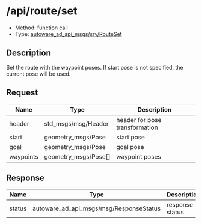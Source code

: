 # /api/route/set

- Method: function call
- Type: [autoware_ad_api_msgs/srv/RouteSet](../../../types/autoware_ad_api_msgs/srv/route_set.md)

## Description

Set the route with the waypoint poses. If start pose is not specified, the current pose will be used.

## Request

| Name      | Type                 | Description                    |
| --------- | -------------------- | ------------------------------ |
| header    | std_msgs/msg/Header  | header for pose transformation |
| start     | geometry_msgs/Pose   | start pose                     |
| goal      | geometry_msgs/Pose   | goal pose                      |
| waypoints | geometry_msgs/Pose[] | waypoint poses                 |

## Response

| Name   | Type                                    | Description     |
| ------ | --------------------------------------- | --------------- |
| status | autoware_ad_api_msgs/msg/ResponseStatus | response status |
